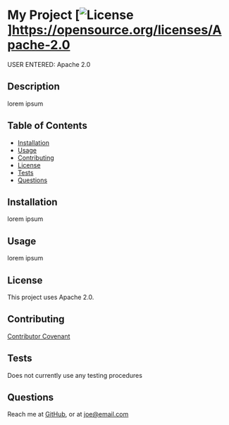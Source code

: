 # My Project   [![License](https://img.shields.io/badge/License-Apache_2.0-blue.svg)]https://opensource.org/licenses/Apache-2.0

USER ENTERED:
Apache 2.0

## Description
    
lorem ipsum
    
## Table of Contents
    
- [Installation](#installation)
- [Usage](#usage)
- [Contributing](#contributing)
- [License](#license)
- [Tests](#tests)
- [Questions](#questions)
   
## Installation
    
lorem ipsum
    
## Usage
    
lorem ipsum

## License
    
This project uses Apache 2.0.
    
## Contributing
    
[Contributor Covenant](https://www.contributor-covenant.org/)
    
## Tests
    
Does not currently use any testing procedures
    
## Questions
    
Reach me at [GitHub](https://github.com/shanep42), or at joe@email.com